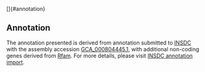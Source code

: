 []{#annotation}

Annotation
----------

The annotation presented is derived from annotation submitted to
[INSDC](http://www.insdc.org) with the assembly accession
[GCA\_000804445.1](http://www.ebi.ac.uk/ena/data/view/GCA_000804445.1),
with additional non-coding genes derived from
[Rfam](http://rfam.xfam.org/). For more details, please visit [INSDC
annotation
import](http://ensemblgenomes.org/info/data/insdc_annotation).
